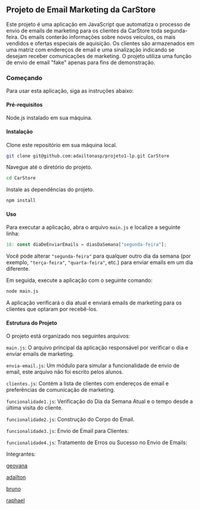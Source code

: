 ## Projeto de Email Marketing da CarStore
Este projeto é uma aplicação em JavaScript que automatiza o processo de envio de emails de marketing para os clientes da CarStore toda segunda-feira. Os emails conterão informações sobre novos veículos, os mais vendidos e ofertas especiais de aquisição. Os clientes são armazenados em uma matriz com endereços de email e uma sinalização indicando se desejam receber comunicações de marketing. O projeto utiliza uma função de envio de email "fake" apenas para fins de demonstração.

### Começando
Para usar esta aplicação, siga as instruções abaixo:

#### Pré-requisitos
Node.js instalado em sua máquina.

#### Instalação
Clone este repositório em sua máquina local.
```bash
git clone git@github.com:adailtonasp/projeto1-lp.git CarStore
```

Navegue até o diretório do projeto.
```bash
cd CarStore
```

Instale as dependências do projeto.
```bash
npm install
```

#### Uso
Para executar a aplicação, abra o arquivo `main.js` e localize a seguinte linha:

```javascript
18: const diaDeEnviarEmails = diasDaSemana["segunda-feira"];
```

Você pode alterar `"segunda-feira"` para qualquer outro dia da semana (por exemplo, `"terça-feira"`, `"quarta-feira"`, etc.) para enviar emails em um dia diferente.

Em seguida, execute a aplicação com o seguinte comando:
```bash
node main.js
```

A aplicação verificará o dia atual e enviará emails de marketing para os clientes que optaram por recebê-los.

#### Estrutura do Projeto
O projeto está organizado nos seguintes arquivos:

`main.js`: O arquivo principal da aplicação responsável por verificar o dia e enviar emails de marketing.

`envia-email.js`: Um módulo para simular a funcionalidade de envio de email, este arquivo não foi escrito pelos alunos.

`clientes.js`: Contém a lista de clientes com endereços de email e preferências de comunicação de marketing.

`funcionalidade1.js`: Verificação do Dia da Semana Atual e o tempo desde a última visita do cliente.

`funcionalidade2.js`: Construção do Corpo do Email.

`funcionalidade3.js`: Envio de Email para Clientes:

`funcionalidade4.js`: Tratamento de Erros ou Sucesso no Envio de Emails:

Integrantes:

[geovana]([link](https://github.com/geovanaw))

[adailton](https://github.com/adailtonasp)

[bruno](https://github.com/BrunoZarth)

[raphael](https://github.com/rapdos-s)

